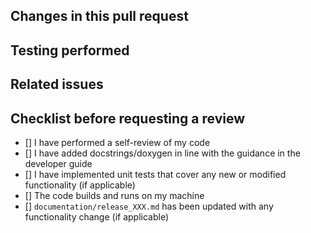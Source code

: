 <!-- Fill in most of this text, and delete what is not appropriate.
Please read and adhere to the [contribution guidelines](https://github.com/UCL/STIR/blob/master/CONTRIBUTING.md).
Did you sign the STIR Contribution License Agreement?
-->

## Changes in this pull request


## Testing performed


## Related issues
<!-- Use keywords such as "fixes", "closes", see https://docs.github.com/en/issues/tracking-your-work-with-issues/linking-a-pull-request-to-an-issue -->


## Checklist before requesting a review
<!--Put an x between the [] when completed. Delete a line if not applicable. -->
  - [] I have performed a self-review of my code
  - [] I have added docstrings/doxygen in line with the guidance in the developer guide
  - [] I have implemented unit tests that cover any new or modified functionality (if applicable)
  - [] The code builds and runs on my machine
  - [] `documentation/release_XXX.md` has been updated with any functionality change (if applicable)
